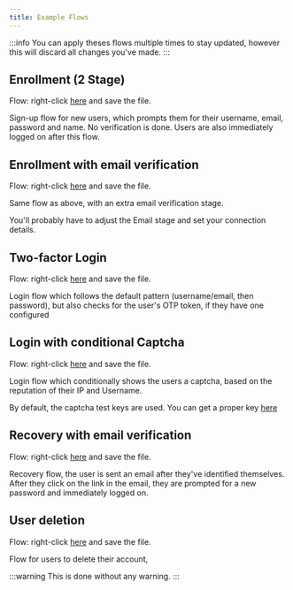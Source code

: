 ```yaml
---
title: Example Flows
---
```

:::info
You can apply theses flows multiple times to stay updated, however this will discard all changes you've made.
:::

## Enrollment (2 Stage)

Flow: right-click [here](/flows/enrollment-2-stage.pbflow) and save the file.

Sign-up flow for new users, which prompts them for their username, email, password and name. No verification is done. Users are also immediately logged on after this flow.

## Enrollment with email verification

Flow: right-click [here](/flows/enrollment-email-verification.pbflow) and save the file.

Same flow as above, with an extra email verification stage.

You'll probably have to adjust the Email stage and set your connection details.

## Two-factor Login

Flow: right-click [here](/flows/login-2fa.pbflow) and save the file.

Login flow which follows the default pattern (username/email, then password), but also checks for the user's OTP token, if they have one configured

## Login with conditional Captcha

Flow: right-click [here](/flows/login-conditional-captcha.pbflow) and save the file.

Login flow which conditionally shows the users a captcha, based on the reputation of their IP and Username.

By default, the captcha test keys are used. You can get a proper key [here](https://www.google.com/recaptcha/intro/v3.html)

## Recovery with email verification

Flow: right-click [here](/flows/recovery-email-verification.pbflow) and save the file.

Recovery flow, the user is sent an email after they've identified themselves. After they click on the link in the email, they are prompted for a new password and immediately logged on.

## User deletion

Flow: right-click [here](/flows/unenrollment.pbflow) and save the file.

Flow for users to delete their account,

:::warning
This is done without any warning.
:::
